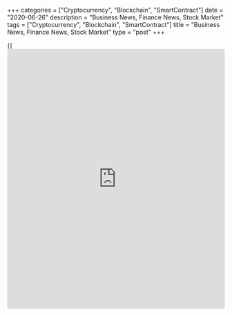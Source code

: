 +++
categories = ["Cryptocurrency", "Blockchain", "SmartContract"]
date = "2020-06-26"
description = "Business News, Finance News, Stock Market"
tags = ["Cryptocurrency", "Blockchain", "SmartContract"]
title = "Business News, Finance News, Stock Market"
type = "post"
+++

{{<iframe id="large-banner" src="https://www.bounty.group/#slide=19.0" width="100%" height="600" scrolling="no" style="border: 0px solid rgb(216, 221, 230); border-radius: 3px;">}}



[ ![logo][1] ][2]

![logo][3]

  * [▮ Home][4]
  * [ ▮ Business][5]
    * [ Latest Headlines][6]
    * [Top Stories][7]
    * [Breaking News][8]
    * [Earnings][9]
    * [Biotech][10]
    * [Investors][11]
    * [Stock Alerts][12]
    * [IPOs][13]
    * [M&A][14]
    * [Canadian][15]
    * [UK][16]
    * [Key Wallstreet Events][17]
    * [▮ Industry News][18]
      * [ Technology][19]
      * [ Software][20]
      * [ Banking][21]
      * [ Automotive][22]
      * [ Energy][23]
      * [More][24]
    * ▮ Corp. Calendars
      * [Dividends][25]
      * [Stock Splits][26]
      * [ Buybacks][27]
      * [ Conference Calls][28]
    * ▮ Earnings Calendars
      * [Earnings Calendar][29]
      * [ Pos Pre-announcements][30]
      * [ Profit Warnings][31]
      * [ Positive Surprise][32]
      * [ Negative Surprise][33]
      * [ Latest Earnings][34]
    * ▮ FDA Calendars
      * [Drug Approvals][35]
      * [ Device Approvals][36]
      * [ Clinical Trial Calendar][37]
    * ▮ Ratings Changes 
      * [Upgrades][38]
      * [Downgrades][39]
      * [ Cov Initiations][40]
      * [ Cov. Reiterated][41]
  * [ ▮ Economy][42]
    * [ US][43]
    * [ Europe][44]
    * [ Asia][45]
    * [ Global][46]
    * [ Economic Calendar][47]
    * [ Economic Scorecard][48]
    * [ Fed Members][49]
  * [ ▮Crypto ][50]
    * [ Cryptocurrency][51]
    * [ Blockchain][52]
  * [ ▮ Markets][53]
    * [ Morning Mkt Analysis][54]
    * [US Commentary][55]
    * [ European Commentary][56]
    * [ Asian Commentary][57]
    * [ Canadian Commentary][58]
    * [ Indian Commentary][59]
    * [Commodities][60]
    * [Bonds][61]
    * [Currencies][62]
  * [ ▮ Politics][63]
    * [ US][64]
    * [ World][65]
    * [White House][66]
    * [Elections][67]
    * [Congress][68]
    * [General News][69]
  * [ ▮ Forex][70]
    * [ FX Top Stories][71]
    * [ Currency Analysis][62]
    * [ Currency Alerts][72]
    * [ Economic Calendar][47]
    * [ Economic Scorecard][48]
  * [ ▮ Health NEW][73]
    * [ Coronavirus][74]
    * [ COVID-19 Calendar NEW][75]
    * [ Diet & Fitness][76]
    * [Cannabis][77]
    * [Kids Health][78]
    * [Men's Health][79]
    * [Women's Health][80]
    * [Cancer News][81]
    * [Drug Development][82]
    * [Mental Health][83]
  * [ ▮ Entertainment][84]
    * [ Top Stories][85]
    * [Slide Shows][86]
    * [ Game of Thrones][87]
    * ▮ Music [news](https://www.letsplayfx.com/blog/forex-news-website/)
      * [Pop][88]
      * [Rock][89]
      * [ Classic Rock][90]
      * [Rap/Hip-Hop][91]
      * [Country][92]
      * [ Alternative][93]
      * [Oldies][94]
      * [All Genre][95]
  * [▮ Content Licensing][96]
    * [Newswires & Feeds][97]
    * [Content Syndication][98]
    * [Digital Signage Services][99]
    * [Radio News Services][100]
  * [ ▮ Premium][101]
    * [Intelligent Investor][102]
    * [Emerging Biostocks][103]
    * [Under The Radar][104]
    * [Short-Term Investor][105]
    * [Login][106]
  * ▮ More
    * [Free Content][107]
    * [RSS Feeds][108]
    * [Press Releases][109]
    * [Search][110]
    * [Contact Us][111]

[][2]

  * [Home][4]
  * [ Business][5]
    * [ Latest Headlines][6]
    * [Top Stories][7]
    * [Breaking News][8]
    * [Earnings][9]
    * [Biotech][10]
    * [Investors][11]
    * [Stock Alerts][12]
    * [IPOs][13]
    * [M&A][14]
    * [Canadian][15]
    * [UK][16]
    * [Key Wallstreet Events][17]
    * [Industry News][18]
      * [ Technology][19]
      * [ Software][20]
      * [ Banking][21]
      * [ Automotive][22]
      * [ Energy][23]
      * [More][24]
    * Corp. Calendars
      * [Dividends][25]
      * [Stock Splits][26]
      * [ Buybacks][27]
      * [ Conference Calls][28]
    * Earnings Calendars
      * [Earnings Calendar][29]
      * [ Pos Pre-announcements][30]
      * [ Profit Warnings][31]
      * [ Positive Surprise][32]
      * [ Negative Surprise][33]
      * [ Latest Earnings][34]
    * FDA Calendars
      * [Drug Approvals][35]
      * [ Device Approvals][36]
      * [ Clinical Trial Calendar][37]
    * Ratings Changes 
      * [Upgrades][38]
      * [Downgrades][39]
      * [ Cov Initiations][40]
      * [ Cov. Reiterated][41]
  * [ Economy][42]
    * [ US][43]
    * [ Europe][44]
    * [ Asia][45]
    * [ Global][46]
    * [ Economic Calendar][47]
    * [ Economic Scorecard][48]
    * [ Fed Members][49]
  * [ Crypto ][50]
    * [ Cryptocurrency][51]
    * [ Blockchain][52]
  * [ Markets][53]
    * [ Morning Mkt Analysis][54]
    * [US Commentary][55]
    * [ European Commentary][56]
    * [ Asian Commentary][57]
    * [ Canadian Commentary][58]
    * [ Indian Commentary][59]
    * [Commodities][60]
    * [Bonds][61]
    * [Currencies][62]
  * [ Politics][63]
    * [ US][64]
    * [ World][65]
    * [White House][66]
    * [Elections][67]
    * [Congress][68]
    * [General News][69]
  * [ Forex][70]
    * [ FX Top Stories][71]
    * [ Currency Analysis][62]
    * [ Currency Alerts][72]
    * [ Economic Calendar][47]
    * [ Economic Scorecard][48]
  * [ Health NEW][73]
    * [ Coronavirus][74]
    * [ COVID-19 Calendar NEW][75]
    * [ Diet & Fitness][76]
    * [Cannabis][77]
    * [Kids Health][78]
    * [Men's Health][79]
    * [Women's Health][80]
    * [Cancer News][81]
    * [Drug Development][82]
    * [Mental Health][83]
  * [ Entertainment][84]
    * [ Top Stories][85]
    * [Slide Shows][86]
    * [ Game of Thrones][87]
    * Music [news](https://www.letsplayfx.com/blog/forex-news-website/)
      * [Pop][88]
      * [Rock][89]
      * [ Classic Rock][90]
      * [Rap/Hip-Hop][91]
      * [Country][92]
      * [ Alternative][93]
      * [Oldies][94]
      * [All Genre][95]
  * [Content Licensing][96]
    * [Newswires & Feeds][97]
    * [Content Syndication][98]
    * [Digital Signage Services][99]
    * [Radio News Services][100]
  * [ Premium][101]
    * [Intelligent Investor][102]
    * [Emerging Biostocks][103]
    * [Under The Radar][104]
    * [Short-Term Investor][105]
    * [Login][106]
  * More
    * [Free Content][107]
    * [RSS Feeds][108]
    * [Press Releases][109]
    * [Search][110]
    * [Contact Us][111]

# Business News

[![Share][112]][113]

[Tweet][114]

[Top Stories][115]

## [CDC: COVID-19 Cases In U.S. Could Be 10 Times Higher Than Official
Count ][116]

![covid19 june26 lg][117]COVID-19 cases in the U.S. could breach 20
million mark, almost 10 times higher than official count, according to
new estimates from the Centers for Disease Control and Prevention. "Our
best estimate right now is that for every case that's reported, there
actually are 10 other infections," said Dr....

##  [Verizon Joins Facebook Ad Boycott ][118]

##  [Ford Unveils New F-150 Pickup Truck ][119]

##  [Costway Recalls Baby Strollers ][120]

[Read More][115]  

[Biotech][10]

##  [Citius: FDA Issues Guidelines To Study IPSC-derived MSCs To Treat
COVID-19 Patients ][121]

  
  
Citius Pharmaceuticals, Inc. (CTXR) said it has received a written
response from the FDA with respect to the company's pre-investigational
new drug application for induced mesenchymal stem cells to treat and
reduce the severity of acute respiratory distress syndrome in patients
with COVID-19. The FDA...

##  [Vaxart (VXRT) Gains 400% In 4 Months ][122]

##  [Biotech Stocks Facing FDA Decision In July 2020 ][123]

##  [TTDeye Brand Colored Contact Lenses Recalled ][124]

[Read More][10]  

Latest News

##  [Luckin Coffee To Be Delisted From Nasdaq On June 29 ][125]

##  [Microsoft To Permanently Close Retail Stores; Incur Charge In Q4
][126]

##  [Stock Alert: Citius Pharmaceuticals Soars 50% ][127]

##  [AT&T Says On Track To Meet Commitment To Spend $3 Bln With U.S.
Black-owned Businesses By 2020-end ][128]

##  [Stock Alert: TELA Bio Tanks 22% ][129]

##  [Stock Alert: Gap Jumps 34% As It Partners Kanye West ][130]

[Read More][115]  

[Earnings][9]

##  [Stock Alert: NIKE Drops 4% After Reporting Quarterly Loss ][131]

  
  
Shares of NIKE, Inc. (NKE) are falling more than 4% Friday morning after
the company reported an unexpected loss in the fourth quarter as its
sales were hurt by the pandemic.

##  [Stock Alert: Big Lots Stock Up 10% In Premarket On Positive
Business Trends ][132]

##  [Rite Aid Withdraws FY21 Outlook Amid COVID-19 - Quick Facts ][133]

##  [Darden Restaurants Guides Q1 Results Above View - Quick Facts
][134]

[Read More][9]  

[Economy][42]

##  [Eurocoin Indicator Falls Further In June ][135]

  
  
An indicator reflecting the current economic situation in the euro area
continued to fall in June, data published by Bank of Italy showed on
Friday.  The eurocoin indicator fell to -0.37 in June from -0.32 in May.
The indicator continued to be affected by the contraction in industrial
production...

##  [ECB Chief Says Recovery To Be Transformational ][136]

##  [Italy Consumer Confidence Rises In June ][137]

##  [Austria Manufacturing Sector Contracts At Slower Pace ][138]

[Read More ][42]  

Editors Pick

![verizonfacebook jun26][139] [Verizon Joins Facebook Ad Boycott ][140]

![ford june26][141] [Ford Unveils New F-150 Pickup Truck ][142]

![babystrollers june26][143] [Costway Recalls Baby Strollers ][144]

![climatechange june25][145] [Minnesota AG Sues ExxonMobil, Koch, API On
Climate Change ][146]

[M&A][14]

##  [Vonovia Buys 2.6% Stake In Dutch Residential Fund Vesteda ][147]

  
  
Vonovia SE (DAIMF), a German residential property company, announced
Friday that it is entering Dutch Residential Market with the acquisition
of a 2.6 percent stake in Vesteda Residential Fund. The financial [terms](https://www.fintechee.com/terms/)
of the deal were not disclosed. The planned closing date for the
acquisition of the...

##  [Stock Alert: Maxar Technologies Rises 9% On Plan To Acquire Vricon
][148]

##  [Walker & Dunlop Buys Beler Advisory Group; Terms Not Disclosed
][149]

##  [Mitie Group FY Pre-tax Profit Rises; To Buy Interserve's Facility
Management Business ][150]

[Read More][14]  

[IPOs ][13]

##  [Akouos Prices Upsized IPO Of 12.5 Mln Shares At $17/Shr ][151]

  
  
Akouos, Inc. (AKUS) announced the pricing of initial public offering of
12.5 million shares at $17.00 per share for gross proceeds of $212.5
million. The offering is expected to close on or about June 30, 2020.
Earlier on Thursday, Akouos filed an amendment and the size of the IPO
was increased to...

##  [Healthcare IPOs For June 26 ][152]

[Read More][13]  

![Calendars][153]

Ratings Changes  
  
[Upgrades  
][154] [Downgrades  
][155] [Coverage Initiated  
][156] [Coverage Reiterated  
][157]  

Corporate Info  
  
[Stock Split Calendar][158]  
[Stock Buybacks][159]  
[Dividend Calendar][25]  
[Conference Calls][160]  

Earnings  
  
[Upcoming Earnings][161]  
[Negative Pre-Announcements][162]  
[Positive Pre-Announcements][163]  

Other  
  
[FDA Drug Approvals][35]  
[Clinical Trial Calendar][37]

[Stock Alerts][164]

##  [StockAlert: Facebook Down 6% As More Cos. Boycott Ad ][165]

  
  
Shares of Facebook, Inc. (FB) declined about 6% in the morning trade on
Friday as the Ad boycott campaign of companies keeps growing.

##  [Stock Alert: Big Lots Shares Spike ][166]

##  [Stock Alert: CoreLogic Rises 24% On Better Outlook ][167]

##  [Stock Alert: MDC Partners Jumps 100% As It Reviews Merger Proposal
With Stagwell Media ][168]

[Read More][164]  

Follow RTT

[![Facebook][169]][170]

[![Twitter][171]][172]

[![Instagram][173]][174]

[![RSS][175]][108]

[Wall Street Events ][17]

##  [MakeMyTrip Q4 20 Earnings Conference Call At 8:30 AM ET ][176]

  
  
MakeMyTrip Limited (MMYT) will host a conference call at 8:30 AM ET on
June 26, 2020, to discuss its Q4 20 earnings result. To access the live
webcast, log on at [investor](https://www.fintechee.com/tutorial-for-forex-trading/investor-mode/)s.makemytrip.com To participate in the
call, dial +1 (844) 883-3862 (US) or +1 (574) 990-9829 (International)
with Conference...

##  [Kroger Annual Meeting Of Shareholders At 11:00 AM ET ][177]

##  [Progress Software Q2 20 Earnings Conference Call At 5:00 PM ET
][178]

##  [Darden Restaurants Q4 20 Earnings Conference Call At 8:30 AM ET
][179]

[Read More][17]  
  
  
---  
|  [Economic Calendar][47]  
---  
  
| Date| Indicator| Period| Country  
---|---|---|---  
06/26/20 13:0| Baker Hughes - Rig Count| JUN 26 |  United States  
06/26/20 10:0| Univ. of Mich. Consumer Confidence Index| JUN |  United
States  
06/26/20 8:30| Core PCE Deflator (Y-o-Y)| MAY |  United States  
06/26/20 8:30| Core PCE Deflator (M-o-M)| MAY |  United States  
06/26/20 8:30| PCE Deflator (Y-o-Y)| MAY |  United States  
06/26/20 8:30| PCE Deflator (M-o-M)| MAY |  United States  
  
[View All][47]  
  
Copyright (C) 2020 RTTNews. All rights reserved. By using this site, you
agree to the  [Terms of Service][180]. [About Us][181]   |   [Contact
Us][182]   |   [Privacy][183]   |   [Sitemap][184]

   1. cdn.rtt[news](https://www.letsplayfx.com/blog/forex-news-website/).com/images/v2/rtt[news](https://www.letsplayfx.com/blog/forex-news-website/)-logo.gif
   2. www.rtt[news](https://www.letsplayfx.com/blog/forex-news-website/).com
   3. cdn.rtt[news](https://www.letsplayfx.com/blog/forex-news-website/).com/images/v3/Search-button.png
   4. www.rtt[news](https://www.letsplayfx.com/blog/forex-news-website/).com/Default.aspx
   5. www.rtt[news](https://www.letsplayfx.com/blog/forex-news-website/).com/Content/Business.aspx
   6. www.rtt[news](https://www.letsplayfx.com/blog/forex-news-website/).com/Content/RTTHeadlines.aspx
   7. www.rtt[news](https://www.letsplayfx.com/blog/forex-news-website/).com/list/top-story.aspx
   8. www.rtt[news](https://www.letsplayfx.com/blog/forex-news-website/).com/list/breaking-[news](https://www.letsplayfx.com/blog/forex-news-website/).aspx
   9. www.rtt[news](https://www.letsplayfx.com/blog/forex-news-website/).com/list/earnings.aspx
   10. www.rtt[news](https://www.letsplayfx.com/blog/forex-news-website/).com/Content/Biotechnology.aspx
   11. www.rtt[news](https://www.letsplayfx.com/blog/forex-news-website/).com/Content/Investors.aspx
   12. www.rtt[news](https://www.letsplayfx.com/blog/forex-news-website/).com/list/stock-alerts.aspx?utm_source=rtt[news](https://www.letsplayfx.com/blog/forex-news-website/)&utm_campaign=stockalertmenu
   13. www.rtt[news](https://www.letsplayfx.com/blog/forex-news-website/).com/list/ipos.aspx
   14. www.rtt[news](https://www.letsplayfx.com/blog/forex-news-website/).com/list/mergers.aspx
   15. www.rtt[news](https://www.letsplayfx.com/blog/forex-news-website/).com/list/canadian-[news](https://www.letsplayfx.com/blog/forex-news-website/).aspx
   16. www.rtt[news](https://www.letsplayfx.com/blog/forex-news-website/).com/list/uk-top-story.aspx
   17. www.rtt[news](https://www.letsplayfx.com/blog/forex-news-website/).com/list/ws-events.aspx
   18. www.rtt[news](https://www.letsplayfx.com/blog/forex-news-website/).com/Content/Industries.aspx
   19. www.rtt[news](https://www.letsplayfx.com/blog/forex-news-website/).com/content/industry[news](https://www.letsplayfx.com/blog/forex-news-website/).aspx?industry=technology
   20. www.rtt[news](https://www.letsplayfx.com/blog/forex-news-website/).com/content/industry[news](https://www.letsplayfx.com/blog/forex-news-website/).aspx?industry=Software
   21. www.rtt[news](https://www.letsplayfx.com/blog/forex-news-website/).com/content/industry[news](https://www.letsplayfx.com/blog/forex-news-website/).aspx?industry=Banking
   22. www.rtt[news](https://www.letsplayfx.com/blog/forex-news-website/).com/content/industry[news](https://www.letsplayfx.com/blog/forex-news-website/).aspx?industry=Automotive
   23. www.rtt[news](https://www.letsplayfx.com/blog/forex-news-website/).com/content/industry[news](https://www.letsplayfx.com/blog/forex-news-website/).aspx?industry=Energy
   24. www.rtt[news](https://www.letsplayfx.com/blog/forex-news-website/).com/content/industries.aspx
   25. www.rtt[news](https://www.letsplayfx.com/blog/forex-news-website/).com/Calendar/Dividend.aspx
   26. www.rtt[news](https://www.letsplayfx.com/blog/forex-news-website/).com/CorpInfo/StockSplits.aspx
   27. www.rtt[news](https://www.letsplayfx.com/blog/forex-news-website/).com/CorpInfo/StockBuybacks.aspx
   28. www.rtt[news](https://www.letsplayfx.com/blog/forex-news-website/).com/CorpInfo/ConferenceCalls.aspx
   29. www.rtt[news](https://www.letsplayfx.com/blog/forex-news-website/).com/Calendar/Earnings.aspx
   30. www.rtt[news](https://www.letsplayfx.com/blog/forex-news-website/).com/Calendar/PositiveEarningsAnnouncement.aspx
   31. www.rtt[news](https://www.letsplayfx.com/blog/forex-news-website/).com/Calendar/ProfitWarnings.aspx
   32. www.rtt[news](https://www.letsplayfx.com/blog/forex-news-website/).com/Earnings/PositiveSurprises.aspx
   33. www.rtt[news](https://www.letsplayfx.com/blog/forex-news-website/).com/Earnings/NegativeSurprises.aspx
   34. www.rtt[news](https://www.letsplayfx.com/blog/forex-news-website/).com/Earnings/LatestEarnings.aspx
   35. www.rtt[news](https://www.letsplayfx.com/blog/forex-news-website/).com/CorpInfo/FDACalendar.aspx
   36. www.rtt[news](https://www.letsplayfx.com/blog/forex-news-website/).com/CorpInfo/FDADeviceApprovals.aspx
   37. www.rtt[news](https://www.letsplayfx.com/blog/forex-news-website/).com/CorpInfo/ClinicalTrialCalendar.aspx
   38. www.rtt[news](https://www.letsplayfx.com/blog/forex-news-website/).com/CorpInfo/Upgrades.aspx
   39. www.rtt[news](https://www.letsplayfx.com/blog/forex-news-website/).com/CorpInfo/Downgrades.aspx
   40. www.rtt[news](https://www.letsplayfx.com/blog/forex-news-website/).com/CorpInfo/CoverageInitiate.aspx
   41. www.rtt[news](https://www.letsplayfx.com/blog/forex-news-website/).com/CorpInfo/CoverageReiterate.aspx
   42. www.rtt[news](https://www.letsplayfx.com/blog/forex-news-website/).com/Content/EconomicNews.aspx
   43. www.rtt[news](https://www.letsplayfx.com/blog/forex-news-website/).com/list/us-economic-[news](https://www.letsplayfx.com/blog/forex-news-website/).aspx
   44. www.rtt[news](https://www.letsplayfx.com/blog/forex-news-website/).com/list/european-economic-[news](https://www.letsplayfx.com/blog/forex-news-website/).aspx
   45. www.rtt[news](https://www.letsplayfx.com/blog/forex-news-website/).com/list/asian-economic-[news](https://www.letsplayfx.com/blog/forex-news-website/).aspx
   46. www.rtt[news](https://www.letsplayfx.com/blog/forex-news-website/).com/list/global-economic-[news](https://www.letsplayfx.com/blog/forex-news-website/).aspx
   47. www.rtt[news](https://www.letsplayfx.com/blog/forex-news-website/).com/CorpInfo/EconomicCalendar.aspx
   48. www.rtt[news](https://www.letsplayfx.com/blog/forex-news-website/).com/economic-scorecard/world-rank/GDP/highest-performance.aspx
   49. www.rtt[news](https://www.letsplayfx.com/blog/forex-news-website/).com/CorpInfo/FedMembers.aspx
   50. www.rtt[news](https://www.letsplayfx.com/blog/forex-news-website/).com/Content/Cryptocurrency.aspx?utm_source=rtt[news](https://www.letsplayfx.com/blog/forex-news-website/)&utm_campaign=crypmenu
   51. www.rtt[news](https://www.letsplayfx.com/blog/forex-news-website/).com/list/cryptocurrency.aspx?utm_source=rtt[news](https://www.letsplayfx.com/blog/forex-news-website/)&utm_campaign=crypmenu
   52. www.rtt[news](https://www.letsplayfx.com/blog/forex-news-website/).com/list/[blockchain](https://www.letsplayfx.com/blog/trade-forex-with-bitcoin/).aspx?utm_source=rtt[news](https://www.letsplayfx.com/blog/forex-news-website/)&utm_campaign=crypmenu
   53. www.rtt[news](https://www.letsplayfx.com/blog/forex-news-website/).com/Content/Markets.aspx
   54. www.rtt[news](https://www.letsplayfx.com/blog/forex-news-website/).com/Content/MarketAnalysis.aspx
   55. www.rtt[news](https://www.letsplayfx.com/blog/forex-news-website/).com/list/us-commentary.aspx
   56. www.rtt[news](https://www.letsplayfx.com/blog/forex-news-website/).com/list/european-commentary.aspx
   57. www.rtt[news](https://www.letsplayfx.com/blog/forex-news-website/).com/list/asian-commentary.aspx
   58. www.rtt[news](https://www.letsplayfx.com/blog/forex-news-website/).com/list/canadian-commentary.aspx
   59. www.rtt[news](https://www.letsplayfx.com/blog/forex-news-website/).com/list/indian-commentary.aspx
   60. www.rtt[news](https://www.letsplayfx.com/blog/forex-news-website/).com/list/commodities.aspx
   61. www.rtt[news](https://www.letsplayfx.com/blog/forex-news-website/).com/list/us-treasury-markets.aspx
   62. www.rtt[news](https://www.letsplayfx.com/blog/forex-news-website/).com/list/forex-commentary.aspx
   63. www.rtt[news](https://www.letsplayfx.com/blog/forex-news-website/).com/Content/Political.aspx
   64. www.rtt[news](https://www.letsplayfx.com/blog/forex-news-website/).com/list/us-political-[news](https://www.letsplayfx.com/blog/forex-news-website/).aspx
   65. www.rtt[news](https://www.letsplayfx.com/blog/forex-news-website/).com/list/political-[news](https://www.letsplayfx.com/blog/forex-news-website/).aspx
   66. www.rtt[news](https://www.letsplayfx.com/blog/forex-news-website/).com/list/white-house.aspx
   67. www.rtt[news](https://www.letsplayfx.com/blog/forex-news-website/).com/list/us-election.aspx
   68. www.rtt[news](https://www.letsplayfx.com/blog/forex-news-website/).com/list/us-congress.aspx
   69. www.rtt[news](https://www.letsplayfx.com/blog/forex-news-website/).com/list/general-[news](https://www.letsplayfx.com/blog/forex-news-website/).aspx
   70. www.rtt[news](https://www.letsplayfx.com/blog/forex-news-website/).com/Content/Forex.aspx
   71. www.rtt[news](https://www.letsplayfx.com/blog/forex-news-website/).com/list/forex-top-story.aspx
   72. www.rtt[news](https://www.letsplayfx.com/blog/forex-news-website/).com/list/currency-markets.aspx
   73. www.rtt[news](https://www.letsplayfx.com/blog/forex-news-website/).com/Content/Health.aspx
   74. www.rtt[news](https://www.letsplayfx.com/blog/forex-news-website/).com/list/coronavirus.aspx
   75. www.rtt[news](https://www.letsplayfx.com/blog/forex-news-website/).com/corpinfo/covid-19-drugs-in-development.aspx
   76. www.rtt[news](https://www.letsplayfx.com/blog/forex-news-website/).com/list/diet-nutrition-fitness.aspx
   77. www.rtt[news](https://www.letsplayfx.com/blog/forex-news-website/).com/list/cannabis.aspx
   78. www.rtt[news](https://www.letsplayfx.com/blog/forex-news-website/).com/list/kids-health.aspx
   79. www.rtt[news](https://www.letsplayfx.com/blog/forex-news-website/).com/list/mens-health.aspx
   80. www.rtt[news](https://www.letsplayfx.com/blog/forex-news-website/).com/list/womens-health.aspx
   81. www.rtt[news](https://www.letsplayfx.com/blog/forex-news-website/).com/list/cancer.aspx
   82. www.rtt[news](https://www.letsplayfx.com/blog/forex-news-website/).com/list/drug-development.aspx
   83. www.rtt[news](https://www.letsplayfx.com/blog/forex-news-website/).com/list/mental-health.aspx
   84. www.rtt[news](https://www.letsplayfx.com/blog/forex-news-website/).com/Content/Entertainment.aspx
   85. www.rtt[news](https://www.letsplayfx.com/blog/forex-news-website/).com/list/entertainment-top-story.aspx
   86. www.rtt[news](https://www.letsplayfx.com/blog/forex-news-website/).com/Content/SlideShow.aspx
   87. www.rtt[news](https://www.letsplayfx.com/blog/forex-news-website/).com/Entertainment/GameOfThrones.aspx
   88. www.rtt[news](https://www.letsplayfx.com/blog/forex-news-website/).com/list/pop-music.aspx
   89. www.rtt[news](https://www.letsplayfx.com/blog/forex-news-website/).com/list/rock-music.aspx
   90. www.rtt[news](https://www.letsplayfx.com/blog/forex-news-website/).com/list/classic-rock-music.aspx
   91. www.rtt[news](https://www.letsplayfx.com/blog/forex-news-website/).com/list/rap-music.aspx
   92. www.rtt[news](https://www.letsplayfx.com/blog/forex-news-website/).com/list/country-music.aspx
   93. www.rtt[news](https://www.letsplayfx.com/blog/forex-news-website/).com/list/alternative-music.aspx
   94. www.rtt[news](https://www.letsplayfx.com/blog/forex-news-website/).com/list/oldies-music.aspx
   95. www.rtt[news](https://www.letsplayfx.com/blog/forex-news-website/).com/list/music.aspx
   96. www.rtt[news](https://www.letsplayfx.com/blog/forex-news-website/).com/ContentLicensing.aspx
   97. www.rtt[news](https://www.letsplayfx.com/blog/forex-news-website/).com/Newsfeeds.aspx
   98. www.rtt[news](https://www.letsplayfx.com/blog/forex-news-website/).com/ContentSyndication.aspx
   99. www.rtt[news](https://www.letsplayfx.com/blog/forex-news-website/).com/Digitalsignage.aspx
   100. www.rtt[news](https://www.letsplayfx.com/blog/forex-news-website/).com/RadioNewsServices.aspx
   101. www.rtt[news](https://www.letsplayfx.com/blog/forex-news-website/).com/Products/Services.aspx
   102. www.rtt[news](https://www.letsplayfx.com/blog/forex-news-website/).com/Products/RTTIntelligent[investor](https://www.fintechee.com/tutorial-for-forex-trading/investor-mode/).aspx
   103. www.rtt[news](https://www.letsplayfx.com/blog/forex-news-website/).com/Products/EBSService.aspx
   104. www.rtt[news](https://www.letsplayfx.com/blog/forex-news-website/).com/Products/UTRService.aspx
   105. www.rtt[news](https://www.letsplayfx.com/blog/forex-news-website/).com/Products/STIService.aspx
   106. www.rtt[news](https://www.letsplayfx.com/blog/forex-news-website/).com/Products/Login.aspx
   107. www.rtt[news](https://www.letsplayfx.com/blog/forex-news-website/).com/Widget/GetWidget.aspx
   108. www.rtt[news](https://www.letsplayfx.com/blog/forex-news-website/).com/rss/RSSArticleList.aspx
   109. www.rtt[news](https://www.letsplayfx.com/blog/forex-news-website/).com/press-releases/list.aspx
   110. www.rtt[news](https://www.letsplayfx.com/blog/forex-news-website/).com/articlesearch.aspx
   111. www.rtt[news](https://www.letsplayfx.com/blog/forex-news-website/).com/[contact](https://www.playgroundfx.com/contact/)us.aspx
   112. cdn.rtt[news](https://www.letsplayfx.com/blog/forex-news-website/).com/images/v2/share-2.jpg
   113. www.addthis.com/bookmark.php
   114. twitter.com/share
   115. www.rtt[news](https://www.letsplayfx.com/blog/forex-news-website/).com/list/corporate-[news](https://www.letsplayfx.com/blog/forex-news-website/).aspx
   116. www.rtt[news](https://www.letsplayfx.com/blog/forex-news-website/).com/3106747/cdc-covid-19-cases-in-u-s-could-be-10-times-higher-than-official-count.aspx?type=corp
   117. cdn.rtt[news](https://www.letsplayfx.com/blog/forex-news-website/).com/articleimages/ustopstories/2020/june/covid19-june26-lg.jpg (covid19 june26 lg)
   118. www.rtt[news](https://www.letsplayfx.com/blog/forex-news-website/).com/3106698/verizon-joins-facebook-ad-boycott.aspx?type=corp
   119. www.rtt[news](https://www.letsplayfx.com/blog/forex-news-website/).com/3106679/ford-unveils-new-f-150-pickup-truck.aspx?type=corp
   120. www.rtt[news](https://www.letsplayfx.com/blog/forex-news-website/).com/3106583/costway-recalls-baby-strollers.aspx?type=corp
   121. www.rtt[news](https://www.letsplayfx.com/blog/forex-news-website/).com/3106695/citius-fda-issues-guidelines-to-study-ipsc-derived-mscs-to-treat-covid-19-patients.aspx?type=bio
   122. www.rtt[news](https://www.letsplayfx.com/blog/forex-news-website/).com/3106573/vaxart-vxrt-gains-400-in-4-months.aspx?type=bio
   123. www.rtt[news](https://www.letsplayfx.com/blog/forex-news-website/).com/3106480/biotech-stocks-facing-fda-decision-in-july-2020.aspx?type=bio
   124. www.rtt[news](https://www.letsplayfx.com/blog/forex-news-website/).com/3106366/ttdeye-brand-colored-[contact](https://www.playgroundfx.com/contact/)-lenses-recalled.aspx?type=bio
   125. www.rtt[news](https://www.letsplayfx.com/blog/forex-news-website/).com/3106736/luckin-coffee-to-be-delisted-from-nasdaq-on-june-29.aspx?type=corp
   126. www.rtt[news](https://www.letsplayfx.com/blog/forex-news-website/).com/3106731/microsoft-to-permanently-close-retail-stores-incur-charge-in-q4.aspx?type=corp
   127. www.rtt[news](https://www.letsplayfx.com/blog/forex-news-website/).com/3106730/stock-alert-citius-pharmaceuticals-soars-50.aspx?type=corp
   128. www.rtt[news](https://www.letsplayfx.com/blog/forex-news-website/).com/3106728/at-t-says-on-track-to-meet-commitment-to-spend-3-bln-with-u-s-black-owned-businesses-by-2020-end.aspx?type=corp
   129. www.rtt[news](https://www.letsplayfx.com/blog/forex-news-website/).com/3106722/stock-alert-tela-bio-tanks-22.aspx?type=corp
   130. www.rtt[news](https://www.letsplayfx.com/blog/forex-news-website/).com/3106718/stock-alert-gap-jumps-34-as-it-partners-kanye-west.aspx?type=corp
   131. www.rtt[news](https://www.letsplayfx.com/blog/forex-news-website/).com/3106719/stock-alert-nike-drops-4-after-reporting-quarterly-loss.aspx?type=ern
   132. www.rtt[news](https://www.letsplayfx.com/blog/forex-news-website/).com/3106642/stock-alert-big-lots-stock-up-10-in-premarket-on-positive-business-trends.aspx?type=ern
   133. www.rtt[news](https://www.letsplayfx.com/blog/forex-news-website/).com/3106304/rite-aid-withdraws-fy21-outlook-amid-covid-19-quick-facts.aspx?type=ern
   134. www.rtt[news](https://www.letsplayfx.com/blog/forex-news-website/).com/3106298/darden-restaurants-guides-q1-results-above-view-quick-facts.aspx?type=ern
   135. www.rtt[news](https://www.letsplayfx.com/blog/forex-news-website/).com/3106683/eurocoin-indicator-falls-further-in-june.aspx?type=alleco
   136. www.rtt[news](https://www.letsplayfx.com/blog/forex-news-website/).com/3106663/ecb-chief-says-recovery-to-be-transformational.aspx?type=alleco
   137. www.rtt[news](https://www.letsplayfx.com/blog/forex-news-website/).com/3106658/italy-consumer-confidence-rises-in-june.aspx?type=alleco
   138. www.rtt[news](https://www.letsplayfx.com/blog/forex-news-website/).com/3106647/austria-manufacturing-sector-contracts-at-slower-pace.aspx?type=alleco
   139. cdn.rtt[news](https://www.letsplayfx.com/blog/forex-news-website/).com/articleimages/ustopstories/2020/june/verizonfacebook-jun26.jpg (verizonfacebook jun26)
   140. www.rtt[news](https://www.letsplayfx.com/blog/forex-news-website/).com/3106698/verizon-joins-facebook-ad-boycott.aspx
   141. cdn.rtt[news](https://www.letsplayfx.com/blog/forex-news-website/).com/articleimages/ustopstories/2020/june/ford-june26.jpg (ford june26)
   142. www.rtt[news](https://www.letsplayfx.com/blog/forex-news-website/).com/3106679/ford-unveils-new-f-150-pickup-truck.aspx
   143. cdn.rtt[news](https://www.letsplayfx.com/blog/forex-news-website/).com/articleimages/ustopstories/2020/june/babystrollers-june26.jpg (babystrollers june26)
   144. www.rtt[news](https://www.letsplayfx.com/blog/forex-news-website/).com/3106583/costway-recalls-baby-strollers.aspx
   145. cdn.rtt[news](https://www.letsplayfx.com/blog/forex-news-website/).com/articleimages/ustopstories/2020/june/climatechange-june25.jpg (climatechange june25)
   146. www.rtt[news](https://www.letsplayfx.com/blog/forex-news-website/).com/3106399/minnesota-ag-sues-exxonmobil-koch-api-on-climate-change.aspx
   147. www.rtt[news](https://www.letsplayfx.com/blog/forex-news-website/).com/3106512/vonovia-buys-2-6-stake-in-dutch-residential-fund-vesteda.aspx?type=maa
   148. www.rtt[news](https://www.letsplayfx.com/blog/forex-news-website/).com/3106412/stock-alert-maxar-technologies-rises-9-on-plan-to-acquire-vricon.aspx?type=maa
   149. www.rtt[news](https://www.letsplayfx.com/blog/forex-news-website/).com/3106301/walker-dunlop-buys-beler-[advisor](https://www.fintechee.com/tutorial-for-forex-trading/expert-advisor/)y-group-[terms](https://www.fintechee.com/terms/)-not-disclosed.aspx?type=maa
   150. www.rtt[news](https://www.letsplayfx.com/blog/forex-news-website/).com/3106210/mitie-group-fy-pre-tax-profit-rises-to-buy-interserve-s-facility-management-business.aspx?type=maa
   151. www.rtt[news](https://www.letsplayfx.com/blog/forex-news-website/).com/3106504/akouos-prices-upsized-ipo-of-12-5-mln-shares-at-17-shr.aspx?type=ipo
   152. www.rtt[news](https://www.letsplayfx.com/blog/forex-news-website/).com/3106146/healthcare-ipos-for-june-26.aspx?type=ipo
   153. cdn.rtt[news](https://www.letsplayfx.com/blog/forex-news-website/).com/images/v2/calll.jpg
   154. www.rtt[news](https://www.letsplayfx.com/blog/forex-news-website/).com/Corpinfo/Upgrades.aspx
   155. www.rtt[news](https://www.letsplayfx.com/blog/forex-news-website/).com/Corpinfo/Downgrades.aspx
   156. www.rtt[news](https://www.letsplayfx.com/blog/forex-news-website/).com/Corpinfo/CoverageInitiate.aspx
   157. www.rtt[news](https://www.letsplayfx.com/blog/forex-news-website/).com/Corpinfo/CoverageReiterate.aspx
   158. www.rtt[news](https://www.letsplayfx.com/blog/forex-news-website/).com/Corpinfo/StockSplits.aspx
   159. www.rtt[news](https://www.letsplayfx.com/blog/forex-news-website/).com/Corpinfo/StockBuybacks.aspx
   160. www.rtt[news](https://www.letsplayfx.com/blog/forex-news-website/).com/Corpinfo/ConferenceCalls.aspx
   161. www.rtt[news](https://www.letsplayfx.com/blog/forex-news-website/).com/Earnings/EarningsCalendar.aspx
   162. www.rtt[news](https://www.letsplayfx.com/blog/forex-news-website/).com/Earnings/EarningsWarnings.aspx
   163. www.rtt[news](https://www.letsplayfx.com/blog/forex-news-website/).com/Earnings/PositiveAnnouncement.aspx
   164. www.rtt[news](https://www.letsplayfx.com/blog/forex-news-website/).com/list/stock-alerts.aspx?utm_source=rtt[news](https://www.letsplayfx.com/blog/forex-news-website/)&utm_campaign=stockalertbusiness
   165. www.rtt[news](https://www.letsplayfx.com/blog/forex-news-website/).com/3106734/stockalert-facebook-down-6-as-more-cos-boycott-ad.aspx?type=sta&utm_source=rtt[news](https://www.letsplayfx.com/blog/forex-news-website/)&utm_campaign=stockalertbusiness
   166. www.rtt[news](https://www.letsplayfx.com/blog/forex-news-website/).com/3106732/stock-alert-big-lots-shares-spike.aspx?type=sta&utm_source=rtt[news](https://www.letsplayfx.com/blog/forex-news-website/)&utm_campaign=stockalertbusiness
   167. www.rtt[news](https://www.letsplayfx.com/blog/forex-news-website/).com/3106729/stock-alert-corelogic-rises-24-on-better-outlook.aspx?type=sta&utm_source=rtt[news](https://www.letsplayfx.com/blog/forex-news-website/)&utm_campaign=stockalertbusiness
   168. www.rtt[news](https://www.letsplayfx.com/blog/forex-news-website/).com/3106725/stock-alert-mdc-partners-jumps-100-as-it-reviews-merger-proposal-with-stagwell-media.aspx?type=sta&utm_source=rtt[news](https://www.letsplayfx.com/blog/forex-news-website/)&utm_campaign=stockalertbusiness
   169. cdn.rtt[news](https://www.letsplayfx.com/blog/forex-news-website/).com/images/v3/Facebook.png (Follow RTTNews On Facebook)
   170. www.facebook.com/RTTTopStories
   171. cdn.rtt[news](https://www.letsplayfx.com/blog/forex-news-website/).com/images/v3/Twitter.png (Follow RTTNews On Twitter)
   172. www.twitter.com/rtt[news](https://www.letsplayfx.com/blog/forex-news-website/)
   173. cdn.rtt[news](https://www.letsplayfx.com/blog/forex-news-website/).com/images/v3/Instagram.png (Follow RTTNews On Instagram)
   174. www.instagram.com/rtt[news](https://www.letsplayfx.com/blog/forex-news-website/)
   175. cdn.rtt[news](https://www.letsplayfx.com/blog/forex-news-website/).com/images/v3/RSS.png (RTTNews RSS Feeds)
   176. www.rtt[news](https://www.letsplayfx.com/blog/forex-news-website/).com/3106597/makemytrip-q4-20-earnings-conference-call-at-8-30-am-et.aspx?type=wse
   177. www.rtt[news](https://www.letsplayfx.com/blog/forex-news-website/).com/3106262/kroger-annual-meeting-of-shareholders-at-11-00-am-et.aspx?type=wse
   178. www.rtt[news](https://www.letsplayfx.com/blog/forex-news-website/).com/3106261/progress-software-q2-20-earnings-conference-call-at-5-00-pm-et.aspx?type=wse
   179. www.rtt[news](https://www.letsplayfx.com/blog/forex-news-website/).com/3106258/darden-restaurants-q4-20-earnings-conference-call-at-8-30-am-et.aspx?type=wse
   180. www.rtt[news](https://www.letsplayfx.com/blog/forex-news-website/).com/Disclaimer.aspx
   181. www.rtt[news](https://www.letsplayfx.com/blog/forex-news-website/).com/AboutUs.aspx
   182. www.rtt[news](https://www.letsplayfx.com/blog/forex-news-website/).com/ContactUs.aspx
   183. www.rtt[news](https://www.letsplayfx.com/blog/forex-news-website/).com/Privacy.aspx
   184. www.rtt[news](https://www.letsplayfx.com/blog/forex-news-website/).com/Sitemap.aspx